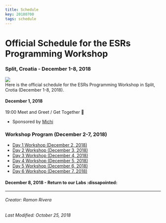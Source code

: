 ```yaml
---
title: Schedule
key: 20180700
tags: schedule
---
```


# Official Schedule for the ESRs Programming Workshop  
### Split, Croatia - December 1-8, 2018
![](https://i.imgur.com/KMVYY8O.png)  
Here is the official schedule for the ESRs Programming Workshop in Split, Crotia (December 1-8, 2018).   

#### December 1, 2018
19:00 Meet and Greet / Get Together :beers: 
- Sponsored by [Michi](https://www.palaeontologie.geowissenschaften.uni-muenchen.de/personen/wissenschaft/michael_eitel/index.html)

### Workshop Program (December 2-7, 2018)

- [Day 1 Workshop (December 2, 2018)](/Day1.md)
- [Day 2 Workshop (December 3, 2018)](/Day2.md)
- [Day 3 Workshop (December 4, 2018)](/Day3.md)
- [Day 4 Workshop (December 5, 2018)](/Day4.md)
- [Day 5 Workshop (December 6, 2018)](/Day5.md)
- [Day 6 Workshop (December 7, 2018)](/Day6.md)  

#### December 8, 2018 - Return to our Labs :dissapointed:  

---
###### Creator: Ramon Rivera  
###### Last Modified: October 25, 2018  
